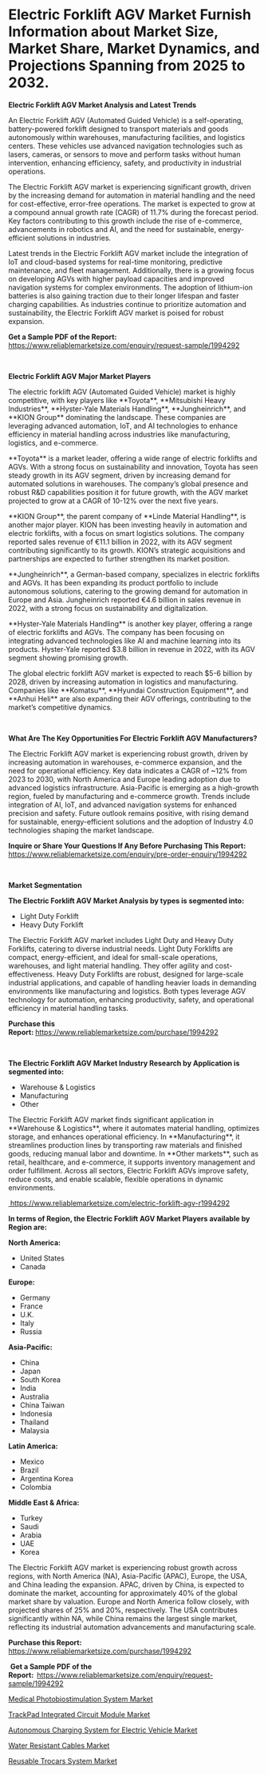 <p><h1>Electric Forklift AGV Market Furnish Information about Market Size, Market Share, Market Dynamics, and Projections Spanning from 2025 to 2032.</h1></p><p><strong>Electric Forklift AGV Market Analysis and Latest Trends</strong></p>
<p><p>An Electric Forklift AGV (Automated Guided Vehicle) is a self-operating, battery-powered forklift designed to transport materials and goods autonomously within warehouses, manufacturing facilities, and logistics centers. These vehicles use advanced navigation technologies such as lasers, cameras, or sensors to move and perform tasks without human intervention, enhancing efficiency, safety, and productivity in industrial operations.</p><p>The Electric Forklift AGV market is experiencing significant growth, driven by the increasing demand for automation in material handling and the need for cost-effective, error-free operations. The market is expected to grow at a compound annual growth rate (CAGR) of 11.7% during the forecast period. Key factors contributing to this growth include the rise of e-commerce, advancements in robotics and AI, and the need for sustainable, energy-efficient solutions in industries.</p><p>Latest trends in the Electric Forklift AGV market include the integration of IoT and cloud-based systems for real-time monitoring, predictive maintenance, and fleet management. Additionally, there is a growing focus on developing AGVs with higher payload capacities and improved navigation systems for complex environments. The adoption of lithium-ion batteries is also gaining traction due to their longer lifespan and faster charging capabilities. As industries continue to prioritize automation and sustainability, the Electric Forklift AGV market is poised for robust expansion.</p></p>
<p><strong>Get a Sample PDF of the Report:&nbsp;</strong> <a href="https://www.reliablemarketsize.com/enquiry/request-sample/1994292?utm_campaign=1897&utm_medium=2&utm_source=Github&utm_content=ia&utm_term=24012025&utm_id=electric-forklift-agv">https://www.reliablemarketsize.com/enquiry/request-sample/1994292</a></p>
<p>&nbsp;</p>
<p><strong>Electric Forklift AGV Major Market Players</strong></p>
<p><p>The electric forklift AGV (Automated Guided Vehicle) market is highly competitive, with key players like **Toyota**, **Mitsubishi Heavy Industries**, **Hyster-Yale Materials Handling**, **Jungheinrich**, and **KION Group** dominating the landscape. These companies are leveraging advanced automation, IoT, and AI technologies to enhance efficiency in material handling across industries like manufacturing, logistics, and e-commerce.</p><p>**Toyota** is a market leader, offering a wide range of electric forklifts and AGVs. With a strong focus on sustainability and innovation, Toyota has seen steady growth in its AGV segment, driven by increasing demand for automated solutions in warehouses. The company’s global presence and robust R&D capabilities position it for future growth, with the AGV market projected to grow at a CAGR of 10-12% over the next five years.</p><p>**KION Group**, the parent company of **Linde Material Handling**, is another major player. KION has been investing heavily in automation and electric forklifts, with a focus on smart logistics solutions. The company reported sales revenue of €11.1 billion in 2022, with its AGV segment contributing significantly to its growth. KION’s strategic acquisitions and partnerships are expected to further strengthen its market position.</p><p>**Jungheinrich**, a German-based company, specializes in electric forklifts and AGVs. It has been expanding its product portfolio to include autonomous solutions, catering to the growing demand for automation in Europe and Asia. Jungheinrich reported €4.6 billion in sales revenue in 2022, with a strong focus on sustainability and digitalization.</p><p>**Hyster-Yale Materials Handling** is another key player, offering a range of electric forklifts and AGVs. The company has been focusing on integrating advanced technologies like AI and machine learning into its products. Hyster-Yale reported $3.8 billion in revenue in 2022, with its AGV segment showing promising growth.</p><p>The global electric forklift AGV market is expected to reach $5-6 billion by 2028, driven by increasing automation in logistics and manufacturing. Companies like **Komatsu**, **Hyundai Construction Equipment**, and **Anhui Heli** are also expanding their AGV offerings, contributing to the market’s competitive dynamics.</p></p>
<p>&nbsp;</p>
<p><strong>What Are The Key Opportunities For Electric Forklift AGV Manufacturers?</strong></p>
<p><p>The Electric Forklift AGV market is experiencing robust growth, driven by increasing automation in warehouses, e-commerce expansion, and the need for operational efficiency. Key data indicates a CAGR of ~12% from 2023 to 2030, with North America and Europe leading adoption due to advanced logistics infrastructure. Asia-Pacific is emerging as a high-growth region, fueled by manufacturing and e-commerce growth. Trends include integration of AI, IoT, and advanced navigation systems for enhanced precision and safety. Future outlook remains positive, with rising demand for sustainable, energy-efficient solutions and the adoption of Industry 4.0 technologies shaping the market landscape.</p></p>
<p><strong>Inquire or Share Your Questions If Any Before Purchasing This Report:</strong> <a href="https://www.reliablemarketsize.com/enquiry/pre-order-enquiry/1994292?utm_campaign=1897&utm_medium=2&utm_source=Github&utm_content=ia&utm_term=24012025&utm_id=electric-forklift-agv">https://www.reliablemarketsize.com/enquiry/pre-order-enquiry/1994292</a></p>
<p>&nbsp;</p>
<p><strong>Market Segmentation</strong></p>
<p><strong>The Electric Forklift AGV Market Analysis by types is segmented into:</strong></p>
<p><ul><li>Light Duty Forklift</li><li>Heavy Duty Forklift</li></ul></p>
<p><p>The Electric Forklift AGV market includes Light Duty and Heavy Duty Forklifts, catering to diverse industrial needs. Light Duty Forklifts are compact, energy-efficient, and ideal for small-scale operations, warehouses, and light material handling. They offer agility and cost-effectiveness. Heavy Duty Forklifts are robust, designed for large-scale industrial applications, and capable of handling heavier loads in demanding environments like manufacturing and logistics. Both types leverage AGV technology for automation, enhancing productivity, safety, and operational efficiency in material handling tasks.</p></p>
<p><strong>Purchase this Report:&nbsp;</strong><a href="https://www.reliablemarketsize.com/purchase/1994292?utm_campaign=1897&utm_medium=2&utm_source=Github&utm_content=ia&utm_term=24012025&utm_id=electric-forklift-agv">https://www.reliablemarketsize.com/purchase/1994292</a></p>
<p>&nbsp;</p>
<p><strong>The Electric Forklift AGV Market Industry Research by Application is segmented into:</strong></p>
<p><ul><li>Warehouse & Logistics</li><li>Manufacturing</li><li>Other</li></ul></p>
<p><p>The Electric Forklift AGV market finds significant application in **Warehouse & Logistics**, where it automates material handling, optimizes storage, and enhances operational efficiency. In **Manufacturing**, it streamlines production lines by transporting raw materials and finished goods, reducing manual labor and downtime. In **Other markets**, such as retail, healthcare, and e-commerce, it supports inventory management and order fulfillment. Across all sectors, Electric Forklift AGVs improve safety, reduce costs, and enable scalable, flexible operations in dynamic environments.</p></p>
<p><a href="https://www.reliablemarketsize.com/electric-forklift-agv-r1994292?utm_campaign=1897&utm_medium=2&utm_source=Github&utm_content=ia&utm_term=24012025&utm_id=electric-forklift-agv">&nbsp;https://www.reliablemarketsize.com/electric-forklift-agv-r1994292</a></p>
<p><strong>In terms of Region, the Electric Forklift AGV Market Players available by Region are:</strong></p>
<p>
    <p> <strong> North America: </strong>
        <ul>
            <li>United States</li>
            <li>Canada</li>
        </ul>
        </p> 
    <p> <strong> Europe: </strong>
        <ul>
            <li>Germany</li>
            <li>France</li>
            <li>U.K.</li>
            <li>Italy</li>
            <li>Russia</li>
        </ul>
        </p> 
    <p> <strong> Asia-Pacific: </strong>
        <ul>
            <li>China</li>
            <li>Japan</li>
            <li>South Korea</li>
            <li>India</li>
            <li>Australia</li>
            <li>China Taiwan</li>
            <li>Indonesia</li>
            <li>Thailand</li>
            <li>Malaysia</li>
        </ul>
        </p> 
    <p> <strong> Latin America: </strong>
        <ul>
            <li>Mexico</li>
            <li>Brazil</li>
            <li>Argentina Korea</li>
            <li>Colombia</li>
        </ul>
        </p> 
    <p> <strong> Middle East & Africa: </strong>
        <ul>
            <li>Turkey</li>
            <li>Saudi</li>
            <li>Arabia</li>
            <li>UAE</li>
            <li>Korea</li>
        </ul>
    </p>
    </p>
<p><p>The Electric Forklift AGV market is experiencing robust growth across regions, with North America (NA), Asia-Pacific (APAC), Europe, the USA, and China leading the expansion. APAC, driven by China, is expected to dominate the market, accounting for approximately 40% of the global market share by valuation. Europe and North America follow closely, with projected shares of 25% and 20%, respectively. The USA contributes significantly within NA, while China remains the largest single market, reflecting its industrial automation advancements and manufacturing scale.</p></p>
<p><strong>Purchase this Report: </strong><a href="https://www.reliablemarketsize.com/purchase/1994292?utm_campaign=1897&utm_medium=2&utm_source=Github&utm_content=ia&utm_term=24012025&utm_id=electric-forklift-agv">https://www.reliablemarketsize.com/purchase/1994292</a></p>
<p>&nbsp;<strong>Get a Sample PDF of the Report:&nbsp;&nbsp;</strong><a href="https://www.reliablemarketsize.com/enquiry/request-sample/1994292?utm_campaign=1897&utm_medium=2&utm_source=Github&utm_content=ia&utm_term=24012025&utm_id=electric-forklift-agv">https://www.reliablemarketsize.com/enquiry/request-sample/1994292</a></p>
<p><strong></strong></p>
<p><p><a href="https://www.linkedin.com/pulse/global-medical-photobiostimulation-system-market-analysis-bdawe?utm_campaign=1897&utm_medium=2&utm_source=Github&utm_content=ia&utm_term=24012025&utm_id=electric-forklift-agv">Medical Photobiostimulation System Market</a></p><p><a href="https://www.linkedin.com/pulse/navigating-trackpad-integrated-circuit-module-market-vgk5e?utm_campaign=1897&utm_medium=2&utm_source=Github&utm_content=ia&utm_term=24012025&utm_id=electric-forklift-agv">TrackPad Integrated Circuit Module Market</a></p><p><a href="https://github.com/ChiragRP21/Market-Research-Report-List-7/blob/main/autonomous-charging-system-for-electric-vehicle-market.md?utm_campaign=1897&utm_medium=2&utm_source=Github&utm_content=ia&utm_term=24012025&utm_id=electric-forklift-agv">Autonomous Charging System for Electric Vehicle Market</a></p><p><a href="https://www.linkedin.com/pulse/water-resistant-cables-market-size-demand-supply-situation-fzbme?utm_campaign=1897&utm_medium=2&utm_source=Github&utm_content=ia&utm_term=24012025&utm_id=electric-forklift-agv">Water Resistant Cables Market</a></p><p><a href="https://www.linkedin.com/pulse/reusable-trocars-system-market-study-examiningthe-industrys-hywvc?utm_campaign=1897&utm_medium=2&utm_source=Github&utm_content=ia&utm_term=24012025&utm_id=electric-forklift-agv">Reusable Trocars System Market</a></p></p>